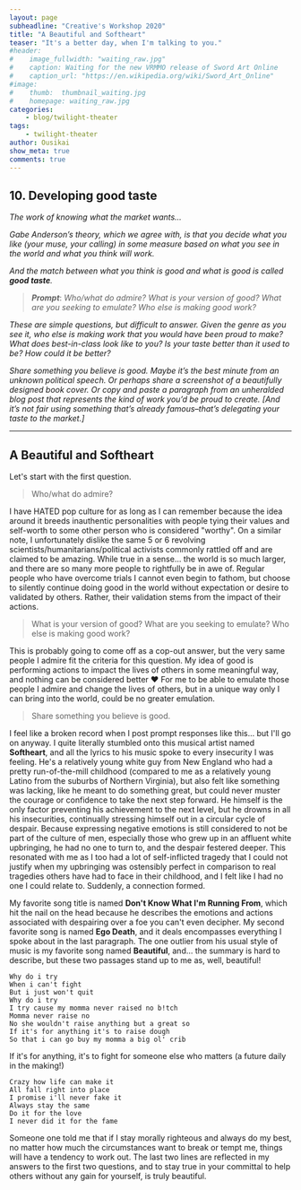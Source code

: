 ```yaml
---
layout: page
subheadline: "Creative's Workshop 2020"
title: "A Beautiful and Softheart"
teaser: "It's a better day, when I'm talking to you."
#header:
#    image_fullwidth: "waiting_raw.jpg"
#    caption: Waiting for the new VRMMO release of Sword Art Online
#    caption_url: "https://en.wikipedia.org/wiki/Sword_Art_Online"
#image:
#    thumb:  thumbnail_waiting.jpg
#    homepage: waiting_raw.jpg
categories:
    - blog/twilight-theater
tags:
    - twilight-theater
author: Ousikai
show_meta: true
comments: true
---
```

## 10. Developing good taste
*The work of knowing what the market wants…*

*Gabe Anderson’s theory, which we agree with, is that you decide what you like (your muse, your calling) in some measure based on what you see in the world and what you think will work.*

*And the match between what you think is good and what is good is called ***good taste***.*

> ***Prompt***: *Who/what do admire? What is your version of good? What are you seeking to emulate? Who else is making good work?*

*These are simple questions, but difficult to answer. Given the genre as you see it, who else is making work that you would have been proud to make? What does best-in-class look like to you? Is your taste better than it used to be? How could it be better?*

*Share something you believe is good. Maybe it’s the best minute from an unknown political speech. Or perhaps share a screenshot of a beautifully designed book cover. Or copy and paste a paragraph from an unheralded blog post that represents the kind of work you’d be proud to create. [And it’s not fair using something that’s already famous–that’s delegating your taste to the market.]*

----
## A Beautiful and Softheart
Let's start with the first question.

> Who/what do admire?

I have HATED pop culture for as long as I can remember because the idea around it breeds inauthentic personalities with people tying their values and self-worth to some other person who is considered "worthy". On a similar note, I unfortunately dislike the same 5 or 6 revolving scientists/humanitarians/political activists commonly rattled off and are claimed to be amazing. While true in a sense... the world is so much larger, and there are so many more people to rightfully be in awe of. Regular people who have overcome trials I cannot even begin to fathom, but choose to silently continue doing good in the world without expectation or desire to validated by others. Rather, their validation stems from the impact of their actions.

>  What is your version of good? What are you seeking to emulate? Who else is making good work?

This is probably going to come off as a cop-out answer, but the very same people I admire fit the criteria for this question. My idea of good is performing actions to impact the lives of others in some meaningful way, and nothing can be considered better :heart: For me to be able to emulate those people I admire and change the lives of others, but in a unique way only I can bring into the world, could be no greater emulation. 

> Share something you believe is good. 

I feel like a broken record when I post prompt responses like this... but I'll go on anyway. I quite literally stumbled onto this musical artist named **Softheart**, and all the lyrics to his music spoke to every insecurity I was feeling. He's a relatively young white guy from New England who had a pretty run-of-the-mill childhood (compared to me as a relatively young Latino from the suburbs of Northern Virginia), but also felt like something was lacking, like he meant to do something great, but could never muster the courage or confidence to take the next step forward. He himself is the only factor preventing his achievement to the next level, but he drowns in all his insecurities, continually stressing himself out in a circular cycle of despair. Because expressing negative emotions is still considered to not be part of the culture of men, especially those who grew up in an affluent white upbringing, he had no one to turn to, and the despair festered deeper. This resonated with me as I too had a lot of self-inflicted tragedy that I could not justify when my upbringing was ostensibly perfect in comparison to real tragedies others have had to face in their childhood, and I felt like I had no one I could relate to.  Suddenly, a connection formed.

My favorite song title is named **Don't Know What I'm Running From**, which hit the nail on the head because he describes the emotions and actions associated with despairing over a foe you can't even decipher. My second favorite song is named **Ego Death**, and it deals encompasses everything I spoke about in the last paragraph. The one outlier from his usual style of music is my favorite song named **Beautiful**, and... the summary is hard to describe, but these two passages stand up to me as, well, beautiful!
```
Why do i try 
When i can't fight
But i just won't quit
Why do i try
I try cause my momma never raised no b!tch
Momma never raise no
No she wouldn't raise anything but a great so
If it's for anything it's to raise dough
So that i can go buy my momma a big ol' crib
```

If it's for anything, it's to fight for someone else who matters (a future daily in the making!) 

```
Crazy how life can make it
All fall right into place
I promise i'll never fake it
Always stay the same
Do it for the love
I never did it for the fame
```

Someone one told me that if I stay morally righteous and always do my best, no matter how much the circumstances want to break or tempt me, things will have a tendency to work out. The last two lines are reflected in my answers to the first two questions, and to stay true in your committal to help others without any gain for yourself, is truly beautiful. 
